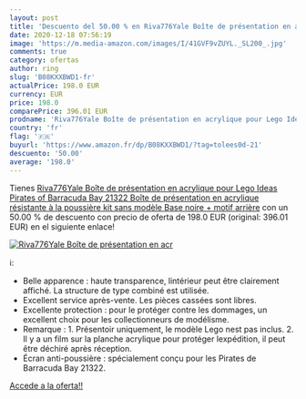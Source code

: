 ```yaml
---
layout: post
title: 'Descuento del 50.00 % en Riva776Yale Boîte de présentation en acr'
date: 2020-12-18 07:56:19
image: 'https://m.media-amazon.com/images/I/41GVF9vZUYL._SL200_.jpg'
comments: true
category: ofertas
author: ring
slug: 'B08KXXBWD1-fr'
actualPrice: 198.0 EUR
currency: EUR
price: 198.0
comparePrice: 396.01 EUR
prodname: 'Riva776Yale Boîte de présentation en acrylique pour Lego Ideas Pirates of Barracuda Bay 21322 Boîte de présentation en acrylique résistante à la poussière  kit sans modèle  Base noire + motif arrière'
country: 'fr'
flag: '🇫🇷'
buyurl: 'https://www.amazon.fr/dp/B08KXXBWD1/?tag=tolees0d-21'
descuento: '50.00'
average: '198.0'
---
```


Tienes [Riva776Yale Boîte de présentation en acrylique pour Lego Ideas Pirates of Barracuda Bay 21322 Boîte de présentation en acrylique résistante à la poussière  kit sans modèle  Base noire + motif arrière](https://www.amazon.fr/dp/B08KXXBWD1/?tag=tolees0d-21) con un 50.00 % de descuento con precio de oferta de 198.0 EUR (original: 396.01 EUR) en el siguiente enlace!

[![Riva776Yale Boîte de présentation en acr](https://m.media-amazon.com/images/I/41GVF9vZUYL._SL200_.jpg)](https://www.amazon.fr/dp/B08KXXBWD1/?tag=tolees0d-21)

ℹ️:

- Belle apparence : haute transparence, lintérieur peut être clairement affiché. La structure de type combiné est utilisée.
- Excellent service après-vente. Les pièces cassées sont libres.
- Excellente protection : pour le protéger contre les dommages, un excellent choix pour les collectionneurs de modélisme.
- Remarque : 1. Présentoir uniquement, le modèle Lego nest pas inclus. 2. Il y a un film sur la planche acrylique pour protéger lexpédition, il peut être déchiré après réception.
- Écran anti-poussière : spécialement conçu pour les Pirates de Barracuda Bay 21322.

[Accede a la oferta!!](https://www.amazon.fr/dp/B08KXXBWD1/?tag=tolees0d-21)
